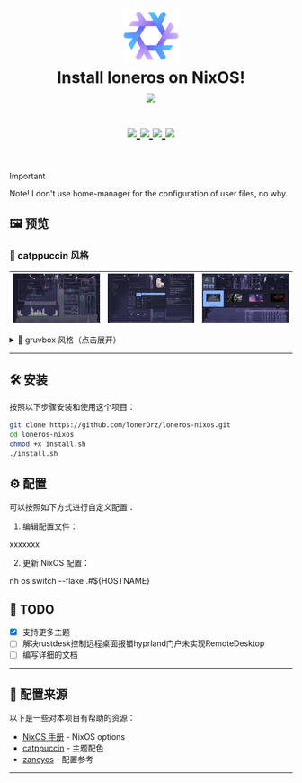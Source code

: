 <h1 align="center">
   <img src="assets/preview/nixos-logo.png" width="100px" />
   <br>
      Install loneros on NixOS!
   <br>
      <img src="https://raw.githubusercontent.com/catppuccin/catppuccin/main/assets/palette/macchiato.png" width="600px" /> <br>
   <div align="center">

<div align="center">
      <p></p>
      <div align="center">
         <a href="https://github.com/lonerOrz/loneros-nixos/stargazers">
            <img src="https://img.shields.io/github/stars/lonerOrz/loneros-nixos?color=F5BDE6&labelColor=303446&style=for-the-badge&logo=starship&logoColor=F5BDE6">
         </a>
         <a href="https://github.com/lonerOrz/loneros-nixos/">
            <img src="https://img.shields.io/github/repo-size/lonerOrz/loneros-nixos?color=C6A0F6&labelColor=303446&style=for-the-badge&logo=github&logoColor=C6A0F6">
         </a>
         <a href="https://nixos.org">
            <img src="https://img.shields.io/badge/NixOS-Unstable-blue?style=for-the-badge&logo=NixOS&logoColor=white&label=NixOS&labelColor=303446&color=91D7E3">
         </a>
         <a href="https://github.com/lonerOrz/loneros-nixos/blob/main/LICENSE">
            <img src="https://img.shields.io/static/v1.svg?style=for-the-badge&label=License&message=MIT&colorA=313244&colorB=F5A97F&logo=unlicense&logoColor=F5A97F&"/>
         </a>
      </div>
      <br>
   </div>
</h1>

> [!IMPORTANT]
> Note! I don't use home-manager for the configuration of user files, no why.

## 🖼️ 预览

### 🌟 catppuccin 风格

| ![pre-1](assets/preview/cat1.png) | ![pre-2](assets/preview/cat2.png) | ![pre-3](assets/preview/cat3.png) |
| :-------------------------------: | :-------------------------------: | :-------------------------------: |

<details>
  <summary> 🎨 gruvbox 风格（点击展开）</summary>

<br>

| ![pre-1](assets/preview/box1.png) | ![pre-2](assets/preview/box2.png) | ![pre-3](assets/preview/box3.png) |
| :-------------------------------: | :-------------------------------: | :-------------------------------: |

</details>

---

## 🛠️ 安装

按照以下步骤安装和使用这个项目：

```bash
git clone https://github.com/lonerOrz/loneros-nixos.git
cd loneros-nixos
chmod +x install.sh
./install.sh
```

## ⚙️ 配置

可以按照如下方式进行自定义配置：

1. 编辑配置文件：

xxxxxxx

2. 更新 NixOS 配置：

nh os switch --flake .#${HOSTNAME}

## 📝 TODO

- [x] 支持更多主题
- [ ] 解决rustdesk控制远程桌面报错hyprland门户未实现RemoteDesktop
- [ ] 编写详细的文档

---

## 🔗 配置来源

以下是一些对本项目有帮助的资源：

- [NixOS 手册](https://nixos.org/manual/) - NixOS options
- [catppuccin](https://github.com/catppuccin/nixos) - 主题配色
- [zaneyos](https://gitlab.com/Zaney/zaneyos) - 配置参考

---
